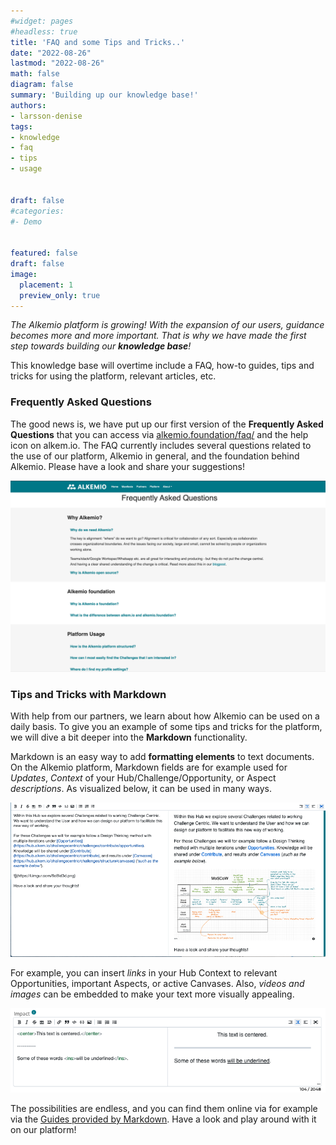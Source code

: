 ```yaml
---
#widget: pages
#headless: true
title: 'FAQ and some Tips and Tricks..'
date: "2022-08-26"
lastmod: "2022-08-26"
math: false
diagram: false
summary: 'Building up our knowledge base!'
authors:
- larsson-denise
tags:
- knowledge
- faq
- tips
- usage


draft: false
#categories:
#- Demo


featured: false
draft: false
image:
  placement: 1
  preview_only: true
---
```




*The Alkemio platform is growing! With the expansion of our users, guidance becomes more and more important. That is why we have made the first step towards building our **knowledge base**!*

This knowledge base will overtime include a FAQ, how-to guides, tips and tricks for using the platform, relevant articles, etc. 

### Frequently Asked Questions
The good news is, we have put up our first version of the **Frequently Asked Questions** that you can access via [alkemio.foundation/faq/](https://www.alkemio.foundation/faq/) and the help icon on alkem.io. The FAQ currently includes several questions related to the use of our platform, Alkemio in general, and the foundation behind Alkemio. Please have a look and share your suggestions!

![](./faq.png)

### Tips and Tricks with Markdown
With help from our partners, we learn about how Alkemio can be used on a daily basis. To give you an example of some tips and tricks for the platform, we will dive a bit deeper into the **Markdown** functionality. 

Markdown is an easy way to add **formatting elements** to text documents. On the Alkemio platform, Markdown fields are for example used for *Updates*, *Context* of your Hub/Challenge/Opportunity, or Aspect *descriptions*. As visualized below, it can be used in many ways. 

![](./markdown-visuals.png)

For example, you can insert *links* in your Hub Context to relevant Opportunities, important Aspects, or active Canvases. Also, *videos and images* can be embedded to make your text more visually appealing. 

![](./markdown-underlined.png)

The possibilities are endless, and you can find them online via for example via the [Guides provided by Markdown](https://www.markdownguide.org/). Have a look and play around with it on our platform! 
